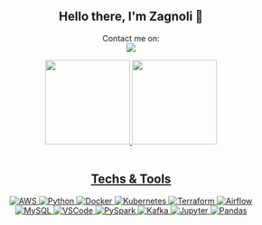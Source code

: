 <div align="center">
  
## Hello there, I'm Zagnoli 👋

Contact me on:\
<a href="https://www.linkedin.com/in/gustavozagnoli/">
<img src="https://camo.githubusercontent.com/5ad7c827775e06f7567148b4328e2b901fbe853cbd0fb5c5e6aefee92276b847/68747470733a2f2f696d672e736869656c64732e696f2f62616467652f2d4c696e6b6564696e2d3143314331433f7374796c653d666f722d7468652d6261646765266c6f676f3d4c696e6b6564696e266c6f676f436f6c6f723d303036314333266c696e6b3d68747470733a2f2f7777772e6c696e6b6564696e2e636f6d2f696e2f736f706869616770"/>

<div>
	<img height="150em" src="https://github-readme-stats.vercel.app/api?username=guzcv99&show_icons=true&theme=dark"/>
	<img height="150em" src="https://github-readme-stats.vercel.app/api/top-langs/?username=guzcv99&layout=compact&theme=dark"/>
</div><br>

  ## Techs & Tools
 ![AWS](https://img.shields.io/badge/AWS-%23FF9900.svg?style=for-the-badge&logo=amazon-aws&logoColor=white)
 ![Python](https://img.shields.io/badge/python-3670A0?style=for-the-badge&logo=python&logoColor=ffdd54)
 ![Docker](https://img.shields.io/badge/docker-%230db7ed.svg?style=for-the-badge&logo=docker&logoColor=white)
 ![Kubernetes](https://img.shields.io/badge/kubernetes-%23326ce5.svg?style=for-the-badge&logo=kubernetes&logoColor=white)
 ![Terraform](https://img.shields.io/badge/terraform-%235835CC.svg?style=for-the-badge&logo=terraform&logoColor=white)
 ![Airflow](https://img.shields.io/badge/Airflow-D24939?style=for-the-badge&logo=Apache%20Airflow&logoColor=white)\
 ![MySQL](https://img.shields.io/static/v1?style=for-the-badge&message=MySQL&color=232F3E&logo=MySql&logoColor=FFFFFF&label=)
 ![VSCode](https://img.shields.io/badge/VSCode-0078D4?style=for-the-badge&logo=visual%20studio%20code&logoColor=white)
 ![PySpark](https://img.shields.io/badge/Apache_Spark-FFFFFF?style=for-the-badge&logo=apachespark&logoColor=#E35A16)
 ![Kafka](https://img.shields.io/static/v1?style=for-the-badge&message=Kafka&color=231F20&logo=Apache+Kafka&logoColor=FFFFFF&label=)
 ![Jupyter](https://img.shields.io/badge/Jupyter-F37626.svg?&style=for-the-badge&logo=Jupyter&logoColor=white)
 ![Pandas](https://img.shields.io/badge/Pandas-2C2D72?style=for-the-badge&logo=pandas&logoColor=white)

